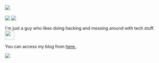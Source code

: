 <h1><img src="https://readme-typing-svg.herokuapp.com?lines=Hello+there+stranger+%F0%9F%91%8B"></h1>
<img src="https://github-readme-stats.vercel.app/api?username=1do7&theme=synthwave&show_icons=true">
<img src="https://github-readme-stats.vercel.app/api/top-langs/?username=1do7&layout=compact&theme=synthwave">
<p>I'm just a guy who likes doing hacking and messing around with tech stuff.<img src="https://c.tenor.com/mLd_uzMGKREAAAAi/gemoroi-picardia.gif", width="30"></p>
<p>You can access my blog from <a href="http://1do7.github.io/">here.</a></p>
<img src="https://c.tenor.com/G465PtI9pbYAAAAM/critical-ops-we-do-a-little-trolling.gif">
